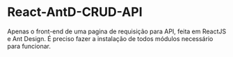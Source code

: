 # React-AntD-CRUD-API
Apenas o front-end de uma pagina de requisição para API, feita em ReactJS e Ant Design.
É preciso fazer a instalação de todos módulos necessário para funcionar.
